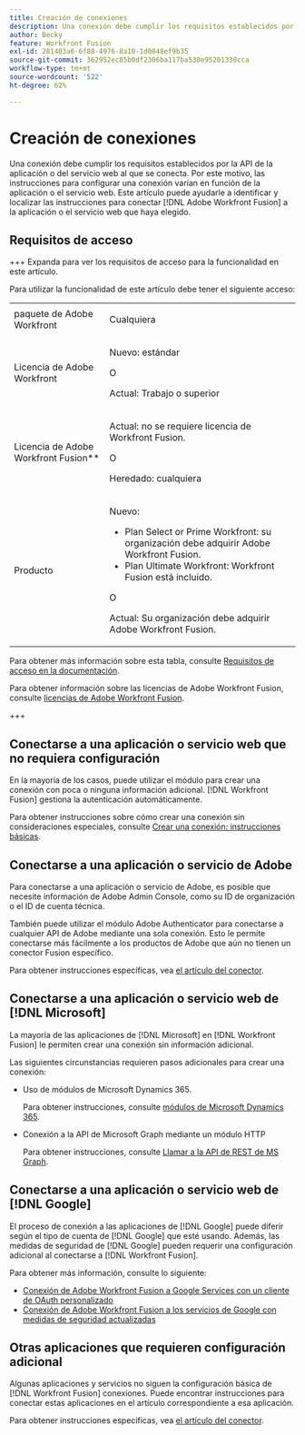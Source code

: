 ```yaml
---
title: Creación de conexiones
description: Una conexión debe cumplir los requisitos establecidos por la API de la aplicación o del servicio web al que se conecta. Por este motivo, las instrucciones para configurar una conexión varían en función de la aplicación o el servicio web. Este artículo puede ayudarte a identificar y localizar las instrucciones para conectar  [!DNL Adobe Workfront Fusion]  a la aplicación o servicio web que haya elegido.
author: Becky
feature: Workfront Fusion
exl-id: 281403a6-6f88-4976-8a10-1d0848ef9b35
source-git-commit: 362952ec85b0df2306ba117ba530e95201330cca
workflow-type: tm+mt
source-wordcount: '522'
ht-degree: 62%

---
```


# Creación de conexiones

Una conexión debe cumplir los requisitos establecidos por la API de la aplicación o del servicio web al que se conecta. Por este motivo, las instrucciones para configurar una conexión varían en función de la aplicación o el servicio web. Este artículo puede ayudarle a identificar y localizar las instrucciones para conectar [!DNL Adobe Workfront Fusion] a la aplicación o el servicio web que haya elegido.

## Requisitos de acceso

+++ Expanda para ver los requisitos de acceso para la funcionalidad en este artículo.

Para utilizar la funcionalidad de este artículo debe tener el siguiente acceso:

<table style="table-layout:auto">
 <col> 
 <col> 
 <tbody> 
  <tr> 
   <td role="rowheader">paquete de Adobe Workfront 
   <td> <p>Cualquiera</p> </td> 
  </tr> 
  <tr data-mc-conditions=""> 
   <td role="rowheader">Licencia de Adobe Workfront</td> 
   <td> <p>Nuevo: estándar</p><p>O</p><p>Actual: Trabajo o superior</p> </td> 
  </tr> 
  <tr> 
   <td role="rowheader">Licencia de Adobe Workfront Fusion**</td> 
   <td>
   <p>Actual: no se requiere licencia de Workfront Fusion.</p>
   <p>O</p>
   <p>Heredado: cualquiera </p>
   </td> 
  </tr> 
  <tr> 
   <td role="rowheader">Producto</td> 
   <td>
   <p>Nuevo:</p> <ul><li>Plan Select or Prime Workfront: su organización debe adquirir Adobe Workfront Fusion.</li><li>Plan Ultimate Workfront: Workfront Fusion está incluido.</li></ul>
   <p>O</p>
   <p>Actual: Su organización debe adquirir Adobe Workfront Fusion.</p>
   </td> 
  </tr>
 </tbody> 
</table>

Para obtener más información sobre esta tabla, consulte [Requisitos de acceso en la documentación](/help/workfront-fusion/references/licenses-and-roles/access-level-requirements-in-documentation.md).

Para obtener información sobre las licencias de Adobe Workfront Fusion, consulte [licencias de Adobe Workfront Fusion](/help/workfront-fusion/set-up-and-manage-workfront-fusion/licensing-operations-overview/license-automation-vs-integration.md).

+++

## Conectarse a una aplicación o servicio web que no requiera configuración

En la mayoría de los casos, puede utilizar el módulo para crear una conexión con poca o ninguna información adicional. [!DNL Workfront Fusion] gestiona la autenticación automáticamente.

Para obtener instrucciones sobre cómo crear una conexión sin consideraciones especiales, consulte [Crear una conexión: instrucciones básicas](/help/workfront-fusion/create-scenarios/connect-to-apps/connect-to-fusion-general.md).

## Conectarse a una aplicación o servicio de Adobe

Para conectarse a una aplicación o servicio de Adobe, es posible que necesite información de Adobe Admin Console, como su ID de organización o el ID de cuenta técnica.

También puede utilizar el módulo Adobe Authenticator para conectarse a cualquier API de Adobe mediante una sola conexión. Esto le permite conectarse más fácilmente a los productos de Adobe que aún no tienen un conector Fusion específico.

Para obtener instrucciones específicas, vea [el artículo del conector](/help/workfront-fusion/references/apps-and-modules/apps-and-modules-toc.md#connectors-for-adobe-products).

## Conectarse a una aplicación o servicio web de [!DNL Microsoft]

La mayoría de las aplicaciones de [!DNL Microsoft] en [!DNL Workfront Fusion] le permiten crear una conexión sin información adicional.

Las siguientes circunstancias requieren pasos adicionales para crear una conexión:

* Uso de módulos de Microsoft Dynamics 365.

  Para obtener instrucciones, consulte [módulos de Microsoft Dynamics 365](/help/workfront-fusion/references/apps-and-modules/third-party-connectors/microsoft-dynamics-365-modules.md).

* Conexión a la API de Microsoft Graph mediante un módulo HTTP

  Para obtener instrucciones, consulte [Llamar a la API de REST de MS Graph](/help/workfront-fusion/create-scenarios/connect-to-apps/call-the-ms-graph-rest-api.md).

## Conectarse a una aplicación o servicio web de [!DNL Google]

El proceso de conexión a las aplicaciones de [!DNL Google] puede diferir según el tipo de cuenta de [!DNL Google] que esté usando. Además, las medidas de seguridad de [!DNL Google] pueden requerir una configuración adicional al conectarse a [!DNL Workfront Fusion].

Para obtener más información, consulte lo siguiente:

* [Conexión de Adobe Workfront Fusion a Google Services con un cliente de OAuth personalizado](/help/workfront-fusion/create-scenarios/connect-to-apps/connect-fusion-to-google-using-oauth.md)
* [Conexión de Adobe Workfront Fusion a los servicios de Google con medidas de seguridad actualizadas](/help/workfront-fusion/create-scenarios/connect-to-apps/connect-to-google-with-new-security-measures.md)

## Otras aplicaciones que requieren configuración adicional

Algunas aplicaciones y servicios no siguen la configuración básica de [!DNL Workfront Fusion] conexiones. Puede encontrar instrucciones para conectar estas aplicaciones en el artículo correspondiente a esa aplicación.

Para obtener instrucciones específicas, vea [el artículo del conector](/help/workfront-fusion/references/apps-and-modules/apps-and-modules-toc.md#connectors-for-third-party-applications).
